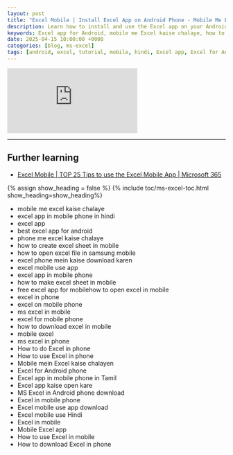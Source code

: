 ```yaml
---
layout: post
title: "Excel Mobile | Install Excel App on Android Phone - Mobile Me Excel Kaise Chalaye"  
description: Learn how to install and use the Excel app on your Android phone. Step-by-step guide in Hindi to create, open, and edit Excel sheets on mobile. Perfect for beginners to master Excel on the go.  
keywords: Excel app for Android, mobile me Excel kaise chalaye, how to use Excel in mobile, Excel app tutorial, Excel for Android phone, free Excel app for mobile, how to download Excel in phone, Excel mobile use, Excel sheet in mobile, Excel app in Hindi  
date: 2025-04-15 10:00:00 +0000
categories: [blog, ms-excel]
tags: [android, excel, tutorial, mobile, hindi, Excel app, Excel for Android, mobile Excel tutorial]
---
```


<div class="yt-short">  
<iframe src="https://www.youtube.com/embed/Ii4pl4f6mS8" title="YouTube video player" frameborder="0" allow="accelerometer; autoplay; clipboard-write; encrypted-media; gyroscope; picture-in-picture; web-share" referrerpolicy="strict-origin-when-cross-origin" allowfullscreen></iframe>
</div>

---

## Further learning

- [Excel Mobile \| TOP 25 Tips to use the Excel Mobile App \| Microsoft 365](https://youtu.be/y9m36XLI4v4)

{% assign show_heading = false %}
{% include toc/ms-excel-toc.html show_heading=show_heading%}

- mobile me excel kaise chalaye
- excel app in mobile phone in hindi
- excel app
- best excel app for android
- phone me excel kaise chalaye
- how to create excel sheet in mobile
- how to open excel file in samsung mobile
- excel phone mein kaise download karen
- excel mobile use app
- excel app in mobile phone
- how to make excel sheet in mobile
- free excel app for mobilehow to open excel in mobile
- excel in phone
- excel on mobile phone
- ms excel in mobile
- excel for mobile phone
- how to download excel in mobile
- mobile excel
- ms excel in phone
- How to do Excel in phone  
- How to use Excel in phone  
- Mobile mein Excel kaise chalayen  
- Excel for Android phone  
- Excel app in mobile phone in Tamil  
- Excel app kaise open kare  
- MS Excel in Android phone download  
- Excel in mobile phone  
- Excel mobile use app download  
- Excel mobile use Hindi  
- Excel in mobile  
- Mobile Excel app  
- How to use Excel in mobile  
- How to download Excel in phone  
